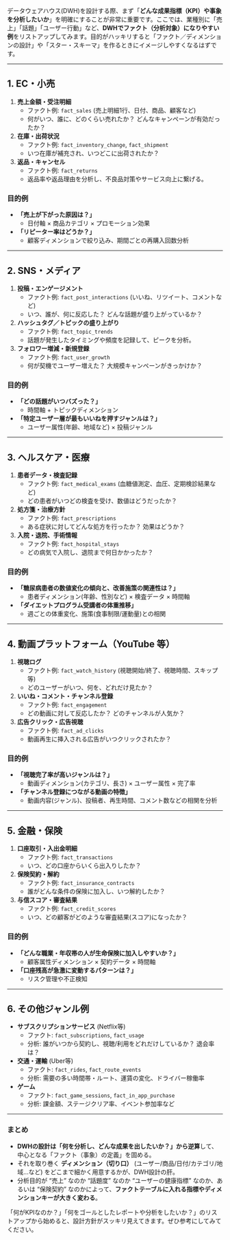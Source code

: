 データウェアハウス(DWH)を設計する際、まず「**どんな成果指標（KPI）や事象を分析したいか**」を明確にすることが非常に重要です。ここでは、業種別に「売上」「話題」「ユーザー行動」など、**DWHでファクト（分析対象）になりやすい例**をリストアップしてみます。目的がハッキリすると「ファクト／ディメンションの設計」や「スター・スキーマ」を作るときにイメージしやすくなるはずです。

---

## 1. EC・小売

1. **売上金額・受注明細**  
   - ファクト例: `fact_sales` (売上明細1行、日付、商品、顧客など)  
   - 何がいつ、誰に、どのくらい売れたか？ どんなキャンペーンが有効だったか？  
2. **在庫・出荷状況**  
   - ファクト例: `fact_inventory_change`, `fact_shipment`  
   - いつ在庫が補充され、いつどこに出荷されたか？  
3. **返品・キャンセル**  
   - ファクト例: `fact_returns`  
   - 返品率や返品理由を分析し、不良品対策やサービス向上に繋げる。

### 目的例
- **「売上が下がった原因は？」**  
  - 日付軸 × 商品カテゴリ × プロモーション効果  
- **「リピーター率はどうか？」**  
  - 顧客ディメンションで絞り込み、期間ごとの再購入回数分析

---

## 2. SNS・メディア

1. **投稿・エンゲージメント**  
   - ファクト例: `fact_post_interactions` (いいね、リツイート、コメントなど)  
   - いつ、誰が、何に反応した？ どんな話題が盛り上がっているか？  
2. **ハッシュタグ／トピックの盛り上がり**  
   - ファクト例: `fact_topic_trends`  
   - 話題が発生したタイミングや頻度を記録して、ピークを分析。  
3. **フォロワー増減・新規登録**  
   - ファクト例: `fact_user_growth`  
   - 何が契機でユーザー増えた？ 大規模キャンペーンがきっかけか？

### 目的例
- **「どの話題がいつバズった？」**  
  - 時間軸 + トピックディメンション  
- **「特定ユーザー層が最もいいねを押すジャンルは？」**  
  - ユーザー属性(年齢、地域など) × 投稿ジャンル

---

## 3. ヘルスケア・医療

1. **患者データ・検査記録**  
   - ファクト例: `fact_medical_exams` (血糖値測定、血圧、定期検診結果など)  
   - どの患者がいつどの検査を受け、数値はどうだったか？  
2. **処方箋・治療方針**  
   - ファクト例: `fact_prescriptions`  
   - ある症状に対してどんな処方を行ったか？ 効果はどうか？  
3. **入院・退院、手術情報**  
   - ファクト例: `fact_hospital_stays`  
   - どの病気で入院し、退院まで何日かかったか？

### 目的例
- **「糖尿病患者の数値変化の傾向と、改善施策の関連性は？」**  
  - 患者ディメンション(年齢、性別など) × 検査データ × 時間軸  
- **「ダイエットプログラム受講者の体重推移」**  
  - 週ごとの体重変化、施策(食事制限/運動量)との相関

---

## 4. 動画プラットフォーム（YouTube 等）

1. **視聴ログ**  
   - ファクト例: `fact_watch_history` (視聴開始/終了、視聴時間、スキップ等)  
   - どのユーザーがいつ、何を、どれだけ見たか？  
2. **いいね・コメント・チャンネル登録**  
   - ファクト例: `fact_engagement`  
   - どの動画に対して反応したか？ どのチャンネルが人気か？  
3. **広告クリック・広告視聴**  
   - ファクト例: `fact_ad_clicks`  
   - 動画再生に挿入される広告がいつクリックされたか？

### 目的例
- **「視聴完了率が高いジャンルは？」**  
  - 動画ディメンション(カテゴリ、長さ) × ユーザー属性 × 完了率  
- **「チャンネル登録につながる動画の特徴」**  
  - 動画内容(ジャンル)、投稿者、再生時間、コメント数などの相関を分析

---

## 5. 金融・保険

1. **口座取引・入出金明細**  
   - ファクト例: `fact_transactions`  
   - いつ、どの口座からいくら出入りしたか？  
2. **保険契約・解約**  
   - ファクト例: `fact_insurance_contracts`  
   - 誰がどんな条件の保険に加入し、いつ解約したか？  
3. **与信スコア・審査結果**  
   - ファクト例: `fact_credit_scores`  
   - いつ、どの顧客がどのような審査結果(スコア)になったか？

### 目的例
- **「どんな職業・年収帯の人が生命保険に加入しやすいか？」**  
  - 顧客属性ディメンション × 契約データ × 時間軸  
- **「口座残高が急激に変動するパターンは？」**  
  - リスク管理や不正検知

---

## 6. その他ジャンル例

- **サブスクリプションサービス** (Netflix等)  
  - ファクト: `fact_subscriptions`, `fact_usage`  
  - 分析: 誰がいつから契約し、視聴/利用をどれだけしているか？ 退会率は？  
- **交通・運輸** (Uber等)  
  - ファクト: `fact_rides`, `fact_route_events`  
  - 分析: 需要の多い時間帯・ルート、運賃の変化、ドライバー稼働率  
- **ゲーム**  
  - ファクト: `fact_game_sessions`, `fact_in_app_purchase`  
  - 分析: 課金額、ステージクリア率、イベント参加率など

---

### まとめ

- **DWHの設計は「何を分析し、どんな成果を出したいか？」から逆算**して、中心となる「ファクト（事象）の定義」を固める。  
- それを取り巻く **ディメンション（切り口）** (ユーザー/商品/日付/カテゴリ/地域…など) をどこまで細かく用意するかが、DWH設計の肝。  
- 分析目的が “売上” なのか “話題度” なのか “ユーザーの健康指標” なのか、あるいは “保険契約” なのかによって、**ファクトテーブルに入れる指標やディメンションキーが大きく変わる**。  

「何がKPIなのか？」「何をゴールとしたレポートや分析をしたいか？」のリストアップから始めると、設計方針がスッキリ見えてきます。ぜひ参考にしてみてください。